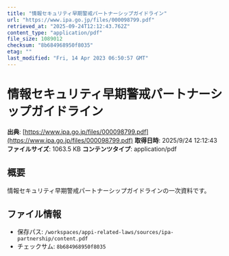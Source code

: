 ```yaml
---
title: "情報セキュリティ早期警戒パートナーシップガイドライン"
url: "https://www.ipa.go.jp/files/000098799.pdf"
retrieved_at: "2025-09-24T12:12:43.762Z"
content_type: "application/pdf"
file_size: 1089012
checksum: "8b684968950f8035"
etag: ""
last_modified: "Fri, 14 Apr 2023 06:50:57 GMT"
---
```


# 情報セキュリティ早期警戒パートナーシップガイドライン

**出典**: [https://www.ipa.go.jp/files/000098799.pdf](https://www.ipa.go.jp/files/000098799.pdf)
**取得日時**: 2025/9/24 12:12:43
**ファイルサイズ**: 1063.5 KB
**コンテンツタイプ**: application/pdf

## 概要
情報セキュリティ早期警戒パートナーシップガイドラインの一次資料です。

## ファイル情報
- 保存パス: `/workspaces/appi-related-laws/sources/ipa-partnership/content.pdf`
- チェックサム: `8b684968950f8035`
